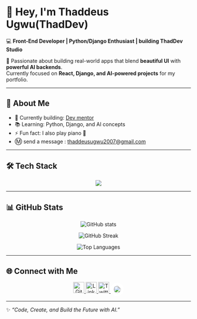 # 👋 Hey, I'm Thaddeus Ugwu(ThadDev)

💻 **Front-End Developer | Python/Django Enthusiast | building ThadDev Studio**

🚀 Passionate about building real-world apps that blend **beautiful UI** with **powerful AI backends**.  
Currently focused on **React, Django, and AI-powered projects** for my portfolio.  

---

## 🌟 About Me
- 🔭 Currently building: [Dev mentor](https://github.com/jets-com/dev-mentor-app)  
- 📚 Learning: Python, Django, and AI concepts   
- ⚡ Fun fact: I also play piano 🎹  
- Ⓜ️ send a message : thaddeusugwu2007@gmail.com
---

## 🛠️ Tech Stack
<p align="center">
  <!-- Languages -->
  <img src="https://skillicons.dev/icons?i=html,css,js,react,bootstrap,python,django,git,github,vscode" />
</p>

---


## 📊 GitHub Stats

<p align="center">
  <img src="https://github-readme-stats.vercel.app/api?username=jets-com&show_icons=true&theme=radical&hide_border=true&count_private=true&cache_seconds=1800" alt="GitHub stats" />
</p>

<p align="center">
  <img src="https://github-readme-streak-stats.herokuapp.com?user=jets-com&theme=radical&hide_border=true&cache_seconds=1800" alt="GitHub Streak" />
</p>

<p align="center">
  <img src="https://github-readme-stats.vercel.app/api/top-langs/?username=jets-com&layout=compact&theme=radical&hide_border=true&cache_seconds=1800" alt="Top Languages" />
</p>

---

## 🌐 Connect with Me  

<p align="center">
  <a href="https://github.com/ThadDevt="_blank">
    <img src="https://raw.githubusercontent.com/danielcranney/readme-generator/main/public/icons/socials/github.svg" width="30" height="30" alt="GitHub" />
  </a>
  <a href="https://www.linkedin.com/in/thaddeus-ugwu-33880534b" target="_blank">
    <img src="https://raw.githubusercontent.com/danielcranney/readme-generator/main/public/icons/socials/linkedin.svg" width="30" height="30" alt="LinkedIn" />
  </a>
  <a href="https://x.com/Thhaddeus?t=puKDERjOSSz29ivP1y6KOw&s=09" target="_blank">
    <img src="https://raw.githubusercontent.com/danielcranney/readme-generator/main/public/icons/socials/twitter.svg" width="30" height="30" alt="Twitter" />
  </a>
  <a href="mailto:thaddeusugwu2007@gmail.com" target="_blank" rel="noopener">
    <img src="https://cdn.simpleicons.org/gmail/EA4335" width="20" height="20" alt="Email" style="border-radius:50%;background:#fff;padding:8px;" />
  </a>
</p>

---

✨ *“Code, Create, and Build the Future with AI.”*  







